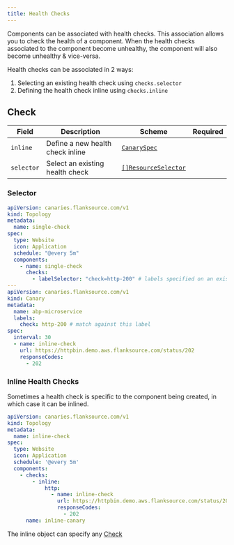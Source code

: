 ```yaml
---
title: Health Checks
---
```


Components can be associated with health checks. This association allows you to check the health of a component. When the health checks associated to the component become unhealthy, the component will also become unhealthy & vice-versa.

Health checks can be associated in 2 ways:

1. Selecting an existing health check using `checks.selector`
2. Defining the health check inline using `checks.inline`

## Check

| Field      | Description                      | Scheme                                                         | Required |
| ---------- | -------------------------------- | -------------------------------------------------------------- | -------- |
| `inline`   | Define a new health check inline | [`CanarySpec`](/reference/canary-checker/canary) |          |
| `selector` | Select an existing health check  | [`[]ResourceSelector`](/reference/resource-selector)      |          |

### Selector

```yaml title="topology.yaml"
apiVersion: canaries.flanksource.com/v1
kind: Topology
metadata:
  name: single-check
spec:
  type: Website
  icon: Application
  schedule: "@every 5m"
  components:
    - name: single-check
      checks:
        - labelSelector: "check=http-200" # labels specified on an existing check
---
apiVersion: canaries.flanksource.com/v1
kind: Canary
metadata:
  name: abp-microservice
  labels:
    check: http-200 # match against this label
spec:
  interval: 30
  - name: inline-check
    url: https://httpbin.demo.aws.flanksource.com/status/202
    responseCodes:
      - 202
```

### Inline Health Checks

Sometimes a health check is specific to the component being created, in which case it can be inlined.

```yaml title="topology.yaml"
apiVersion: canaries.flanksource.com/v1
kind: Topology
metadata:
  name: inline-check
spec:
  type: Website
  icon: Application
  schedule: '@every 5m'
  components:
    - checks:
        - inline:
            http:
              - name: inline-check
                url: https://httpbin.demo.aws.flanksource.com/status/202
                responseCodes:
                  - 202
      name: inline-canary
```

The inline object can specify any [Check](/reference/canary-checker/canary)
